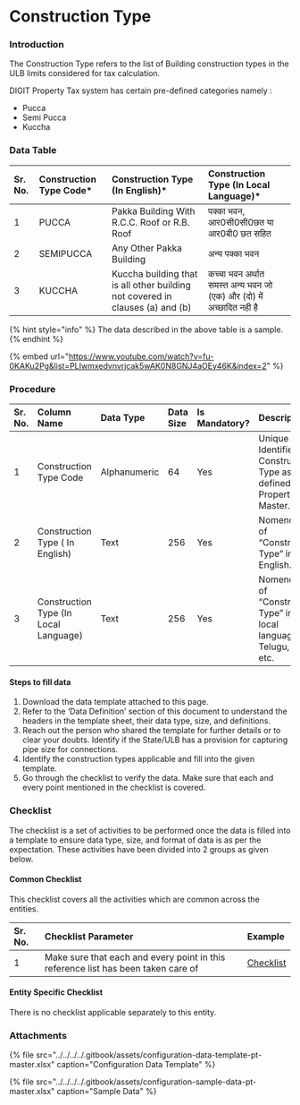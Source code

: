 # Construction Type

### Introduction

The Construction Type refers to the list of Building construction types in the ULB limits considered for tax calculation.

DIGIT Property Tax system has certain pre-defined categories namely :

* Pucca
* Semi Pucca
* Kuccha

### Data Table

| Sr. No. | Construction Type Code\* | Construction Type \(In English\)\* | Construction Type \(In Local Language\)\* |
| :--- | :--- | :--- | :--- |
|  1 | PUCCA | Pakka Building With R.C.C. Roof or R.B. Roof | पक्का भवन, आर0सी0सी0छत या आर0बी0 छत सहित |
|  2 | SEMIPUCCA | Any Other Pakka Building | अन्य पक्का भवन |
| 3 | KUCCHA | Kuccha building that is all other building not covered in clauses \(a\) and \(b\) | कच्चा भवन अर्थात समस्त अन्य भवन जो \(एक\) और \(दो\) में अच्छादित नही है |

{% hint style="info" %}
The data described in the above table is a sample.
{% endhint %}

{% embed url="https://www.youtube.com/watch?v=fu-0KAKu2Pg&list=PLIwmxedvnvrjcak5wAK0N8GNJ4aOEy46K&index=2" %}

### Procedure

| Sr. No. | Column Name | Data Type | Data Size | Is Mandatory? | Description |
| :--- | :--- | :--- | :--- | :--- | :--- |
| 1 | Construction Type Code | Alphanumeric | 64 | Yes | Unique Identifier for Construction Type as defined in the Property Master. |
| 2 | Construction Type \( In English\) | Text | 256 | Yes | Nomenclature of “Construction Type” in English. |
| 3 | Construction Type \(In Local Language\) | Text | 256 | Yes | Nomenclature of “Construction Type” in the local language as Telugu, Hindi etc. |

#### Steps to fill data

1. Download the data template attached to this page.
2. Refer to the ‘Data Definition’ section of this document to understand the headers in the template sheet, their data type, size, and definitions.
3. Reach out the person who shared the template for further details or to clear your doubts. Identify if the State/ULB has a provision for capturing pipe size for connections.
4. Identify the construction types applicable and fill into the given template.
5. Go through the checklist to verify the data. Make sure that each and every point mentioned in the checklist is covered.

### Checklist

The checklist is a set of activities to be performed once the data is filled into a template to ensure data type, size, and format of data is as per the expectation. These activities have been divided into 2 groups as given below.

#### Common Checklist

This checklist covers all the activities which are common across the entities.

| Sr. No. | Checklist Parameter | Example |
| :--- | :--- | :--- |
| 1 | Make sure that each and every point in this reference list has been taken care of | [Checklist](../common-config/checklist.md) |

#### Entity Specific Checklist

There is no checklist applicable separately to this entity.

### Attachments

{% file src="../../../../.gitbook/assets/configuration-data-template-pt-master.xlsx" caption="Configuration Data Template" %}

{% file src="../../../../.gitbook/assets/configuration-sample-data-pt-master.xlsx" caption="Sample Data" %}

